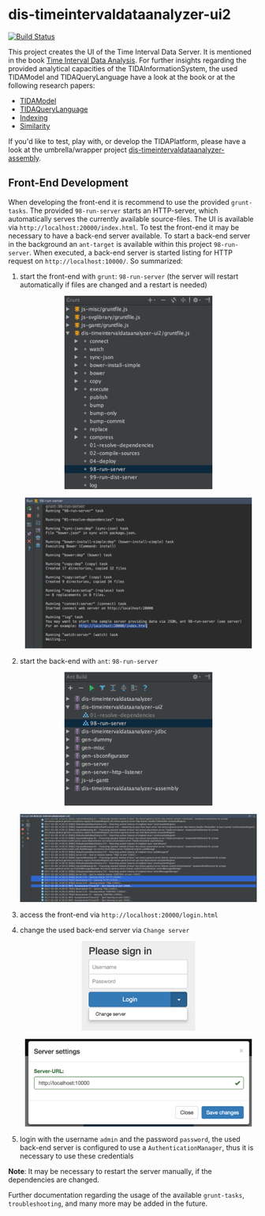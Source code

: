 # dis-timeintervaldataanalyzer-ui2
[![Build Status](https://travis-ci.org/pmeisen/dis-timeintervaldataanalyzer-ui2.svg?branch=master)](https://travis-ci.org/pmeisen/dis-timeintervaldataanalyzer-ui2)

This project creates the UI of the Time Interval Data Server. It is mentioned in the book [Time Interval Data Analysis](https://www.amazon.com/Analyzing-Time-Interval-Data-Introducing/dp/3658157275).
For further insights regarding the provided analytical capacities of the TIDAInformationSystem, the used TIDAModel and TIDAQueryLanguage have a look at the book or at the following research papers:

- [TIDAModel](https://www.researchgate.net/publication/266733554_Modeling_and_Processing_of_Time_Interval_Data_for_Data-Driven_Decision_Support)
- [TIDAQueryLanguage](https://www.researchgate.net/publication/275828232_TIDAQL_A_Query_Language_enabling_On-line_Analytical_Processing_of_Time_Interval_Data)
- [Indexing](https://www.researchgate.net/publication/274897254_Bitmap-Based_On-Line_Analytical_Processing_of_Time_Interval_Data)
- [Similarity](https://www.researchgate.net/publication/283712168_Similarity_Search_of_Bounded_TIDASETs_within_Large_Time_Interval_Databases)

If you'd like to test, play with, or develop the TIDAPlatform, please have a look at the umbrella/wrapper project [dis-timeintervaldataanalyzer-assembly](https://github.com/pmeisen/dis-timeintervaldataanalyzer-assembly).

## Front-End Development

When developing the front-end it is recommend to use the provided `grunt-tasks`. The provided `98-run-server` starts an HTTP-server, which automatically serves the currently available source-files. 
The UI is available via `http://localhost:20000/index.html`. To test the front-end it may be necessary to have a back-end server available. To start a back-end server in the background an `ant-target`
is available within this project `98-run-server`. When executed, a back-end server is started listing for HTTP request on `http://localhost:10000/`. So summarized:

1. start the front-end with `grunt`: `98-run-server` (the server will restart automatically if files are changed and a restart is needed)

   <p align="center">
     <img src="https://raw.githubusercontent.com/pmeisen/dis-timeintervaldataanalyzer-ui2/master/docs/intellij-grunt-run-server.png" alt="Start UI server" width="300">
   </p>

   <p align="center">
     <img src="https://raw.githubusercontent.com/pmeisen/dis-timeintervaldataanalyzer-ui2/master/docs/intellij-grunt-started.png" alt="Started UI server" width="460">
   </p>

2. start the back-end with `ant`: `98-run-server`

   <p align="center">
     <img src="https://raw.githubusercontent.com/pmeisen/dis-timeintervaldataanalyzer-ui2/master/docs/intellij-ant-run-server.png" alt="Start back-end server" width="300">
   </p>
   
   <p align="center">
     <img src="https://raw.githubusercontent.com/pmeisen/dis-timeintervaldataanalyzer-ui2/master/docs/intellij-ant-started.png" alt="Started back-end server" width="600">
   </p>
   
3. access the front-end via `http://localhost:20000/login.html`
4. change the used back-end server via `Change server`

   <p align="center">
     <img src="https://raw.githubusercontent.com/pmeisen/dis-timeintervaldataanalyzer-ui2/master/docs/tida-change-server.png" alt="Change Server" width="230">
   </p>

   <p align="center">
     <img src="https://raw.githubusercontent.com/pmeisen/dis-timeintervaldataanalyzer-ui2/master/docs/tida-server-settings.png" alt="Server Settings" width="460">
   </p>

5. login with the username `admin` and the password `password`, the used back-end server is configured to use a `AuthenticationManager`, thus it is necessary to use these credentials

**Note**: It may be necessary to restart the server manually, if the dependencies are changed.

Further documentation regarding the usage of the available `grunt-tasks`, `troubleshooting`, and many more may be added in the future.